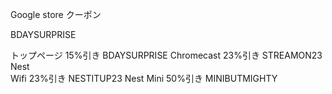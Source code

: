 Google store クーポン

BDAYSURPRISE

トップページ 15%引き BDAYSURPRISE Chromecast 23%引き STREAMON23 Nest  
Wifi 23%引き NESTITUP23 Nest Mini 50%引き MINIBUTMIGHTY